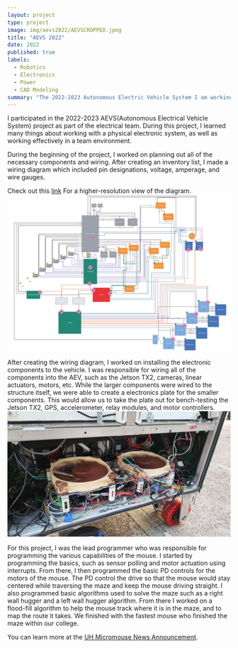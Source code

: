 ```yaml
---
layout: project
type: project
image: img/aevs2022/AEVSCROPPED.jpeg
title: "AEVS 2022"
date: 2022
published: true
labels:
  - Robotics
  - Electronics
  - Power
  - CAD Modeling
summary: "The 2022-2023 Autonomous Electric Vehicle System I am working on. Part of the electrical team."
---
```



I participated in the 2022-2023 AEVS(Autonomous Electrical Vehicle System) project as part of the electrical team. During this project, I learned many things about working with a physical electronic system, as well as working effectively in a team environment. 

During the beginning of the project, I worked on planning out all of the necessary components and wiring.  After creating an inventory list, I made a wiring diagram which included pin designations, voltage, amperage, and wire gauges.  
<p>Check out this <a href="https://drive.google.com/file/d/1Ll60XOeZ4L6A2yiTUbpU-n_IymiiC5G8/view?usp=sharing" target="_blank" rel="noopener noreferrer">link</a> For a higher-resolution view of the diagram. 
<img class="img-fluid" src="../img/aevs2022/wiringdiagram.jpg">

After creating the wiring diagram, I worked on installing the electronic components to the vehicle.  I was responsible for wiring all of the components into the AEV, such as the Jetson TX2, cameras, linear actuators, motors, etc.  While the larger components were wired to the structure itself, we were able to create a electronics plate for the smaller components.  This would allow us to take the plate out for bench-testing the Jetson TX2, GPS, accelerometer, relay modules, and motor controllers. 
<img class="img-fluid" src="../img/aevs2022/Final Electronics (FRMDC).jpg">

For this project, I was the lead programmer who was responsible for programming the various capabilities of the mouse.  I started by programming the basics, such as sensor polling and motor actuation using interrupts.  From there, I then programmed the basic PD controls for the motors of the mouse.  The PD control the drive so that the mouse would stay centered while traversing the maze and keep the mouse driving straight.  I also programmed basic algorithms used to solve the maze such as a right wall hugger and a left wall hugger algorithm.  From there I worked on a flood-fill algorithm to help the mouse track where it is in the maze, and to map the route it takes.  We finished with the fastest mouse who finished the maze within our college.


You can learn more at the [UH Micromouse News Announcement](https://manoa.hawaii.edu/news/article.php?aId=2857).
